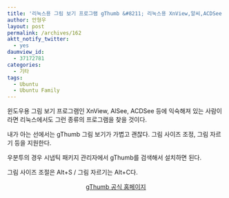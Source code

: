 ```yaml
---
title: '리눅스용 그림 보기 프로그램 gThumb &#8211; 리눅스용 XnView,알씨,ACDSee 같은 것을 찾는다면&#8230;'
author: 안형우
layout: post
permalink: /archives/162
aktt_notify_twitter:
  - yes
daumview_id:
  - 37172781
categories:
  - 기타
tags:
  - Ubuntu
  - Ubuntu Family
---
```

윈도우용 그림 보기 프로그램인 XnView, AlSee, ACDSee 등에 익숙해져 있는 사람이라면 리눅스에서도 그런 종류의 프로그램을 찾을 것이다.

내가 아는 선에서는 gThumb 그림 보기가 가볍고 괜찮다. 그림 사이즈 조정, 그림 자르기 등을 지원한다.

우분투의 경우 시냅틱 패키지 관리자에서 gThumb를 검색해서 설치하면 된다.

그림 사이즈 조절은 Alt+S / 그림 자르기는 Alt+C다.

<p style="text-align: center;">
  <a href="https://wiki.gnome.org/Apps/gthumb" target="_blank">gThumb 공식 홈페이지</a>
</p>